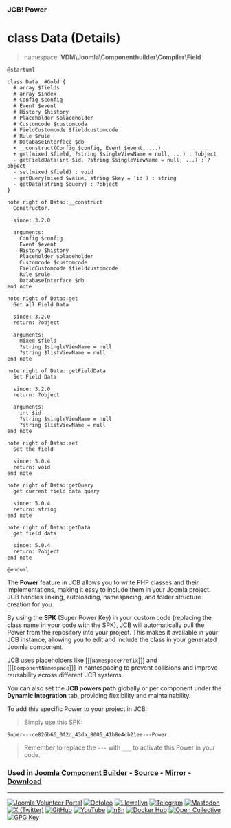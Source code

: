 ### JCB! Power
# class Data (Details)
> namespace: **VDM\Joomla\Componentbuilder\Compiler\Field**

```uml
@startuml

class Data  #Gold {
  # array $fields
  # array $index
  # Config $config
  # Event $event
  # History $history
  # Placeholder $placeholder
  # Customcode $customcode
  # FieldCustomcode $fieldcustomcode
  # Rule $rule
  # DatabaseInterface $db
  + __construct(Config $config, Event $event, ...)
  + get(mixed $field, ?string $singleViewName = null, ...) : ?object
  - getFieldData(int $id, ?string $singleViewName = null, ...) : ?object
  - set(mixed $field) : void
  - getQuery(mixed $value, string $key = 'id') : string
  - getData(string $query) : ?object
}

note right of Data::__construct
  Constructor.

  since: 3.2.0
  
  arguments:
    Config $config
    Event $event
    History $history
    Placeholder $placeholder
    Customcode $customcode
    FieldCustomcode $fieldcustomcode
    Rule $rule
    DatabaseInterface $db
end note

note right of Data::get
  Get all Field Data

  since: 3.2.0
  return: ?object
  
  arguments:
    mixed $field
    ?string $singleViewName = null
    ?string $listViewName = null
end note

note right of Data::getFieldData
  Set Field Data

  since: 3.2.0
  return: ?object
  
  arguments:
    int $id
    ?string $singleViewName = null
    ?string $listViewName = null
end note

note right of Data::set
  Set the field

  since: 5.0.4
  return: void
end note

note right of Data::getQuery
  get current field data query

  since: 5.0.4
  return: string
end note

note right of Data::getData
  get field data

  since: 5.0.4
  return: ?object
end note

@enduml
```

The **Power** feature in JCB allows you to write PHP classes and their implementations,
making it easy to include them in your Joomla project. JCB handles linking, autoloading,
namespacing, and folder structure creation for you.

By using the **SPK** (Super Power Key) in your custom code (replacing the class name
in your code with the SPK), JCB will automatically pull the Power from the repository
into your project. This makes it available in your JCB instance, allowing you to edit
and include the class in your generated Joomla component.

JCB uses placeholders like [[[`NamespacePrefix`]]] and [[[`ComponentNamespace`]]] in
namespacing to prevent collisions and improve reusability across different JCB systems.

You can also set the **JCB powers path** globally or per component under the
**Dynamic Integration** tab, providing flexibility and maintainability.

To add this specific Power to your project in JCB:

> Simply use this SPK:
```
Super---ce826b66_0f2d_43da_8005_41b8e4cb21ee---Power
```
> Remember to replace the `---` with `___` to activate this Power in your code.

### Used in [Joomla Component Builder](https://www.joomlacomponentbuilder.com) - [Source](https://git.vdm.dev/joomla/Component-Builder) - [Mirror](https://github.com/vdm-io/Joomla-Component-Builder) - [Download](https://git.vdm.dev/joomla/pkg-component-builder/releases)

---
[![Joomla Volunteer Portal](https://img.shields.io/badge/-Joomla-gold?logo=joomla)](https://volunteers.joomla.org/joomlers/1396-llewellyn-van-der-merwe "Join Llewellyn on the Joomla Volunteer Portal: Shaping the Future Together!") [![Octoleo](https://img.shields.io/badge/-Octoleo-black?logo=linux)](https://git.vdm.dev/octoleo "--quiet") [![Llewellyn](https://img.shields.io/badge/-Llewellyn-ffffff?logo=gitea)](https://git.vdm.dev/Llewellyn "Collaborate and Innovate with Llewellyn on Git: Building a Better Code Future!") [![Telegram](https://img.shields.io/badge/-Telegram-blue?logo=telegram)](https://t.me/Joomla_component_builder "Join Llewellyn and the Community on Telegram: Building Joomla Components Together!") [![Mastodon](https://img.shields.io/badge/-Mastodon-9e9eec?logo=mastodon)](https://joomla.social/@llewellyn "Connect and Engage with Llewellyn on Joomla Social: Empowering Communities, One Post at a Time!") [![X (Twitter)](https://img.shields.io/badge/-X-black?logo=x)](https://x.com/llewellynvdm "Join the Conversation with Llewellyn on X: Where Ideas Take Flight!") [![GitHub](https://img.shields.io/badge/-GitHub-181717?logo=github)](https://github.com/Llewellynvdm "Build, Innovate, and Thrive with Llewellyn on GitHub: Turning Ideas into Impact!") [![YouTube](https://img.shields.io/badge/-YouTube-ff0000?logo=youtube)](https://www.youtube.com/@OctoYou "Explore, Learn, and Create with Llewellyn on YouTube: Your Gateway to Inspiration!") [![n8n](https://img.shields.io/badge/-n8n-black?logo=n8n)](https://n8n.io/creators/octoleo "Effortless Automation and Impactful Workflows with Llewellyn on n8n!") [![Docker Hub](https://img.shields.io/badge/-Docker-grey?logo=docker)](https://hub.docker.com/u/llewellyn "Llewellyn on Docker: Containerize Your Creativity!") [![Open Collective](https://img.shields.io/badge/-Donate-green?logo=opencollective)](https://opencollective.com/joomla-component-builder "Donate towards JCB: Help Llewellyn financially so he can continue developing this great tool!") [![GPG Key](https://img.shields.io/badge/-GPG-blue?logo=gnupg)](https://git.vdm.dev/Llewellyn/gpg "Unlock Trust and Security with Llewellyn's GPG Key: Your Gateway to Verified Connections!")